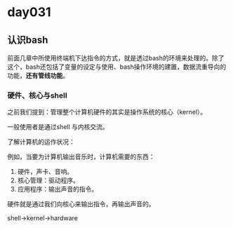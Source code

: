 # day031

## 认识bash

前面几章中所使用终端机下达指令的方式，就是透过bash的环境来处理的。除了这个，bash还包括了变量的设定与使用、bash操作环境的建置，数据流重导向的功能，**还有管线功能**。

### 硬件、核心与shell

之前我们提到：管理整个计算机硬件的其实是操作系统的核心（kernel）。

一般使用者是通过shell 与内核交流。

了解计算机的运作状况：

例如，当要为计算机输出音乐时，计算机需要的东西：

1. 硬件，声卡、音响。
2. 核心管理：驱动程序。
3. 应用程序：输出声音的指令。



硬件就是通过我们向核心来输出指令，再输出声音的。

shell->kernel->hardware

